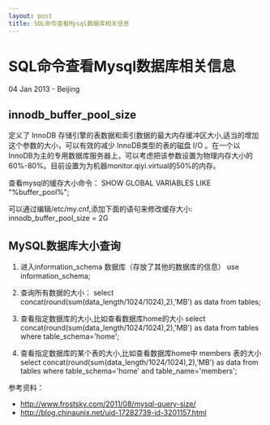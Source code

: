 ```yaml
---
layout: post
title: SQL命令查看Mysql数据库相关信息
---
```


SQL命令查看Mysql数据库相关信息
========================
04 Jan 2013 - Beijing

innodb_buffer_pool_size
----------------------
定义了 InnoDB 存储引擎的表数据和索引数据的最大内存缓冲区大小,适当的增加这个参数的大小，可以有效的减少 InnoDB类型的表的磁盘 I/O 。在一个以 InnoDB为主的专用数据库服务器上，可以考虑把该参数设置为物理内存大小的60%-80%。目前设置为为机器monitor.qiyi.virtual的50%的内存。

查看mysql的缓存大小命令：
	SHOW GLOBAL VARIABLES LIKE "%buffer_pool%";

可以通过编辑/etc/my.cnf,添加下面的语句来修改缓存大小:
	innodb_buffer_pool_size = 2G

MySQL数据库大小查询
-------------------
1. 进入information_schema 数据库（存放了其他的数据库的信息）
	use information_schema; 

2. 查询所有数据的大小：
	select concat(round(sum(data_length/1024/1024),2),'MB') as data from tables;
 
3. 查看指定数据库的大小,比如查看数据库home的大小
	select concat(round(sum(data_length/1024/1024),2),'MB') as data from tables where table_schema='home';
 
4. 查看指定数据库的某个表的大小,比如查看数据库home中 members 表的大小
	select concat(round(sum(data_length/1024/1024),2),'MB') as data from tables where table_schema='home' and table_name='members';

参考资料：

+ <http://www.frostsky.com/2011/08/mysql-query-size/>
+ <http://blog.chinaunix.net/uid-17282739-id-3201157.html>	
